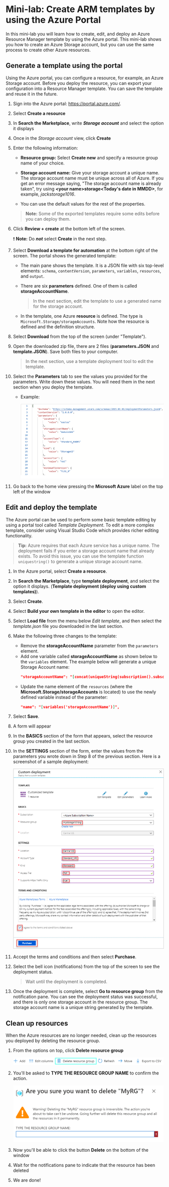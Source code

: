 # Mini-lab: Create ARM templates by using the Azure Portal

In this mini-lab you will learn how to create, edit, and deploy an Azure Resource Manager template by using the Azure portal. This mini-lab shows you how to create an Azure Storage account, but you can use the same process to create other Azure resources.

## Generate a template using the portal

Using the Azure portal, you can configure a resource, for example, an Azure Storage account. Before you deploy the resource, you can export your configuration into a Resource Manager template. You can save the template and reuse it in the future.

1. Sign into the Azure portal: https://portal.azure.com/.

1. Select **Create a resource**

1. In **Search the Marketplace**, write ***Storage account*** and select the option it displays

1. Once in the *Storage account* view, click **Create**

1. Enter the following information:

    * **Resource group:** Select **Create new** and specify a resource group name of your choice. 
    * **Storage account name:** Give your storage account a unique name. The storage account name must be unique across all of Azure. If you get an error message saying, "The storage account name is already taken", try using **\<your name\>storage\<Today's date in MMDD\>**, for example, *jackstorage1016*.
    
    * You can use the default values for the rest of the properties.
    > **Note:** Some of the exported templates require some edits before you can deploy them.

1. Click **Review + create** at the bottom left of the screen.

    ❗️ **Note:**  Do ***not*** select **Create** in the next step.

1. Select **Download a template for automation** at the bottom right of the screen. The portal shows the generated template:

    * The main pane shows the template. It is a JSON file with six top-level elements: `schema`, `contentVersion`, `parameters`, `variables`, `resources`, and `output`.

    * There are six **parameters** defined. One of them is called **storageAccountName**. 
        > In the next section, edit the template to use a generated name for the storage account.

    * In the template, one Azure **resource** is defined. The type is `Microsoft.Storage/storageAccounts`. Note how the resource is defined and the definition structure.
    
1. Select **Download** from the top of the screen (under "Template"). 

1. Open the downloaded zip file, there are 2 files (**parameters.JSON** and **template.JSON**). Save both files to your computer. 
    > In the next section, use a template deployment tool to edit the template.

1. Select the **Parameters** tab to see the values you provided for the parameters. Write down these values. You will need them in the next section when you deploy the template.
    * Example:

        ![Parameters Template](../../Linked_Image_Files/template-parameters.png)

1. Go back to the home view pressing the **Microsoft Azure** label on the top left of the window
 
## Edit and deploy the template

The Azure portal can be used to perform some basic template editing by using a portal tool called *Template Deployment*. To edit a more complex template, consider using Visual Studio Code which provides richer editing functionality.

> **Tip:** Azure requires that each Azure service has a unique name. The deployment fails if you enter a storage account name that already exists. To avoid this issue, you can use the template function `uniquestring()` to generate a unique storage account name.

1. In the Azure portal, select **Create a resource**.

1. In **Search the Marketplace**, type **template deployment**, and select the option it displays.
(**Template deployment (deploy using custom templates)**).

1. Select **Create**.

1. Select **Build your own template in the editor** to open the editor.

1. Select **Load file** from the menu below *Edit template*, and then select the *template.json* file you downloaded in the last section.

1. Make the following three changes to the template:

    * Remove the **storageAccountName** parameter from the `parameters` element. 
    * Add one variable called **storageAccountName** as shown below to the `variables` element. The example below will generate a unique Storage Account name:
        ```JSON
        "storageAccountName": "[concat(uniqueString(subscription().subscriptionId), 'storage')]"
        ```
    * Update the name element of the `resources` (where the **Microsoft.Storage/storageAccounts** is located) to use the newly defined variable instead of the parameter:
       ```json
       "name": "[variables('storageAccountName')]",
       ```   

1. Select **Save**.

1. A form will appear

1. In the **BASICS** section of the form that appears, select the resource group you created in the last section.

1. In the **SETTINGS** section of the form, enter the values from the parameters you wrote down in Step 8 of the previous section. Here is a screenshot of a sample deployment:

    ![Azure Resource Manager templates deployment with the fields filled in using sample information.](../../Linked_Image_Files/1f-azure-resource-manager-template-tutorial-deploy.png)

1. Accept the terms and conditions and then select **Purchase**.

1. Select the bell icon (notifications) from the top of the screen to see the deployment status.
    > Wait until the deployment is completed.

1. Once the deployment is complete, select **Go to resource group** from the notification pane. You can see the deployment status was successful, and there is only one storage account in the resource group. The storage account name is a unique string generated by the template. 

## Clean up resources

When the Azure resources are no longer needed, clean up the resources you deployed by deleting the resource group.

1. From the options on top, click **Delete resource group**

    ![Options bar on top of resource goup](../../Linked_Image_Files/delete-resource-group-option.png)

1. You'll be asked to **TYPE THE RESOURCE GROUP NAME** to confirm the action.

    ![Delete confirmation window](../../Linked_Image_Files/delete-confirmation.png)

1. Now you'll be able to click the button **Delete** on the bottom of the window

1. Wait for the notifications pane to indicate that the resource has been deleted

1. We are done!

